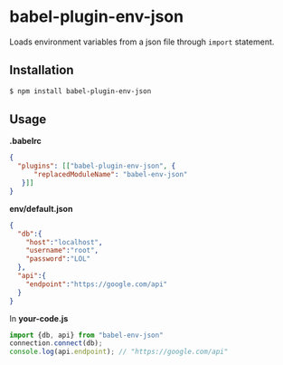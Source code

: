 # babel-plugin-env-json

Loads environment variables from a json file through `import` statement.

## Installation

```sh
$ npm install babel-plugin-env-json
```

## Usage

**.babelrc**

```json
{
  "plugins": [["babel-plugin-env-json", {
      "replacedModuleName": "babel-env-json"
   }]]
}
```

**env/default.json**

```json
{
  "db":{
    "host":"localhost",
    "username":"root",
    "password":"LOL"
  },
  "api":{
    "endpoint":"https://google.com/api"
  }
}
```

In **your-code.js**

```js
import {db, api} from "babel-env-json"
connection.connect(db);
console.log(api.endpoint); // "https://google.com/api"
```
